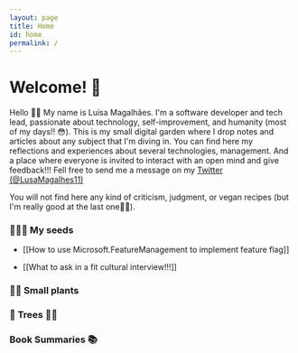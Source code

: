 ```yaml
---
layout: page
title: Home
id: home
permalink: /
---
```


# Welcome! 🌱

Hello 🤗👋
My name is Luísa Magalhães.  I'm a software developer and tech lead, passionate about technology, self-improvement, and humanity (most of my days!! 😳).
This is my small digital garden where I drop notes and articles about any subject that I'm diving in. 
You can find here my reflections and experiences about several technologies, management. And a place where everyone is invited to interact with an open mind and give feedback!!! 
Fell free to send me a message on my [Twitter (@LusaMagalhes11)](https://twitter.com/LusaMagalhes11)

You will not find here any kind of criticism, judgment, or vegan recipes (but I'm really good at the last one🧆🧆).  


### 🌱🌱🌱 My seeds
- [[How to use Microsoft.FeatureManagement to implement feature flag]]

- [[What to ask in a fit cultural interview!!!]]

### 🌾🌾 Small plants

### 🌳 Trees 🌳🌴

### Book Summaries 📚

<style>
  .wrapper {
    max-width: 46em;
  }
</style>
